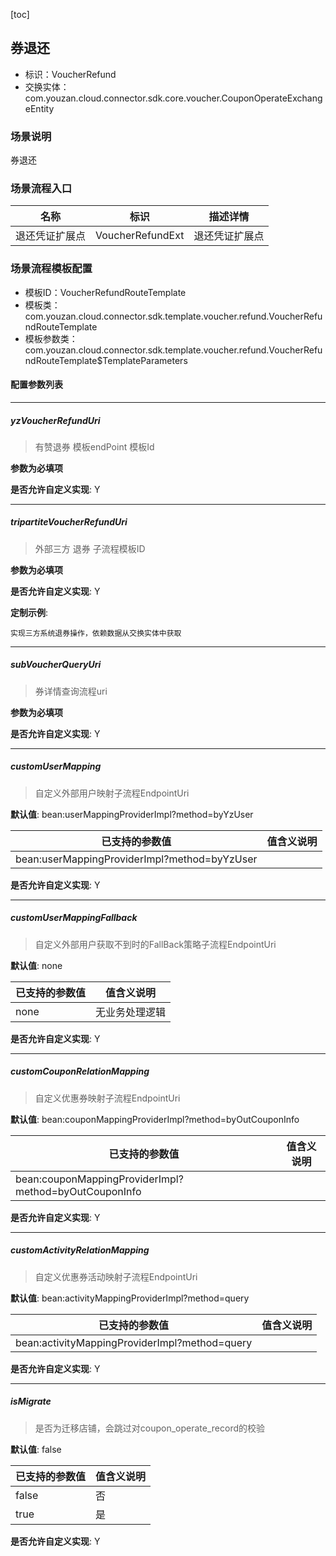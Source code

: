 [toc]

## 券退还
- 标识：VoucherRefund
- 交换实体：com.youzan.cloud.connector.sdk.core.voucher.CouponOperateExchangeEntity
### 场景说明
券退还
### 场景流程入口

名称 | 标识 | 描述详情
---|---|---
退还凭证扩展点 | VoucherRefundExt | 退还凭证扩展点

### 场景流程模板配置
- 模板ID：VoucherRefundRouteTemplate
- 模板类：com.youzan.cloud.connector.sdk.template.voucher.refund.VoucherRefundRouteTemplate
- 模板参数类：com.youzan.cloud.connector.sdk.template.voucher.refund.VoucherRefundRouteTemplate$TemplateParameters

#### 配置参数列表

---
##### yzVoucherRefundUri
> 有赞退券 模板endPoint 模板Id

**参数为必填项**


**是否允许自定义实现**: Y

---
##### tripartiteVoucherRefundUri
> 外部三方 退券 子流程模板ID

**参数为必填项**


**是否允许自定义实现**: Y


**定制示例**:
```
实现三方系统退券操作，依赖数据从交换实体中获取
```
---
##### subVoucherQueryUri
> 券详情查询流程uri

**参数为必填项**


**是否允许自定义实现**: Y

---
##### customUserMapping
> 自定义外部用户映射子流程EndpointUri

**默认值**: bean:userMappingProviderImpl?method=byYzUser

已支持的参数值 | 值含义说明
---|---
bean:userMappingProviderImpl?method=byYzUser | 

**是否允许自定义实现**: Y

---
##### customUserMappingFallback
> 自定义外部用户获取不到时的FallBack策略子流程EndpointUri

**默认值**: none

已支持的参数值 | 值含义说明
---|---
none | 无业务处理逻辑

**是否允许自定义实现**: Y

---
##### customCouponRelationMapping
> 自定义优惠券映射子流程EndpointUri

**默认值**: bean:couponMappingProviderImpl?method=byOutCouponInfo

已支持的参数值 | 值含义说明
---|---
bean:couponMappingProviderImpl?method=byOutCouponInfo | 

**是否允许自定义实现**: Y

---
##### customActivityRelationMapping
> 自定义优惠券活动映射子流程EndpointUri

**默认值**: bean:activityMappingProviderImpl?method=query

已支持的参数值 | 值含义说明
---|---
bean:activityMappingProviderImpl?method=query | 

**是否允许自定义实现**: Y

---
##### isMigrate
> 是否为迁移店铺，会跳过对coupon_operate_record的校验

**默认值**: false

已支持的参数值 | 值含义说明
---|---
false | 否
true | 是

**是否允许自定义实现**: Y



